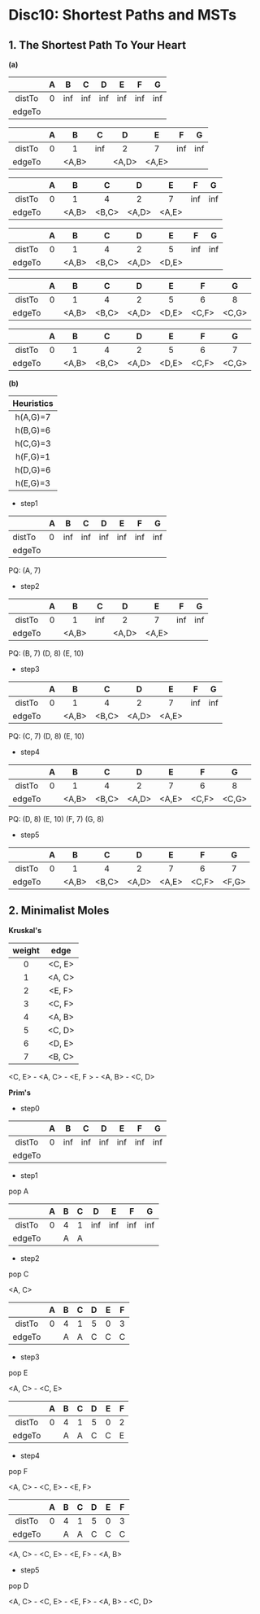 # Disc10: Shortest Paths and MSTs

## 1. The Shortest Path To Your Heart

**(a)**

|          |  A   |   B   |   C   |   D   |   E   |   F   |   G   |
|:--------:|:----:|:-----:|:-----:|:-----:|:-----:|:-----:|:-----:|
|  distTo  |  0   |  inf  |  inf  |  inf  |  inf  |  inf  |  inf  |
|  edgeTo  |      |       |       |       |       |       |       |


|          |  A   |    B    |   C   |    D    |    E    |   F   |   G   |
|:--------:|:----:|:-------:|:-----:|:-------:|:-------:|:-----:|:-----:|
|  distTo  |  0   |    1    |  inf  |    2    |    7    |  inf  |  inf  |
|  edgeTo  |      |  <A,B>  |       |  <A,D>  |  <A,E>  |       |       |


|          |  A   |    B    |   C   |    D    |    E    |   F   |   G   |
|:--------:|:----:|:-------:|:-----:|:-------:|:-------:|:-----:|:-----:|
|  distTo  |  0   |    1    |   4   |    2    |    7    |  inf  |  inf  |
|  edgeTo  |      |  <A,B>  | <B,C> |  <A,D>  |  <A,E>  |       |       |

|          |  A   |    B    |   C   |    D    |   E   |   F   |   G   |
|:--------:|:----:|:-------:|:-----:|:-------:|:-----:|:-----:|:-----:|
|  distTo  |  0   |    1    |   4   |    2    |   5   |  inf  |  inf  |
|  edgeTo  |      |  <A,B>  | <B,C> |  <A,D>  | <D,E> |       |       |

|          |  A   |    B    |   C   |    D    |   E   |   F   |   G   |
|:--------:|:----:|:-------:|:-----:|:-------:|:-----:|:-----:|:-----:|
|  distTo  |  0   |    1    |   4   |    2    |   5   |   6   |   8   |
|  edgeTo  |      |  <A,B>  | <B,C> |  <A,D>  | <D,E> | <C,F> | <C,G> |


|          |  A   |    B    |   C   |    D    |   E   |   F   |   G   |
|:--------:|:----:|:-------:|:-----:|:-------:|:-----:|:-----:|:-----:|
|  distTo  |  0   |    1    |   4   |    2    |   5   |   6   |   7   |
|  edgeTo  |      |  <A,B>  | <B,C> |  <A,D>  | <D,E> | <C,F> | <C,G> |


**(b)**

| Heuristics |
|:--------:| 
| h(A,G)=7 | 
| h(B,G)=6 | 
| h(C,G)=3 | 
| h(F,G)=1 |
| h(D,G)=6 | 
| h(E,G)=3 |


- step1

|        | A   | B   | C   | D   | E   | F   | G   |
|--------|-----|-----|-----|-----|-----|-----|-----|
| distTo | 0   | inf | inf | inf | inf | inf | inf |
| edgeTo |     |     |     |     |     |     |     |

PQ: (A, 7)

- step2

|          |   A   |    B    |   C   |    D    |    E    |   F   |   G   |
|:--------:|:-----:|:-------:|:-----:|:-------:|:-------:|:-----:|:-----:|
|  distTo  |   0   |    1    |  inf  |    2    |    7    |  inf  |  inf  |
|  edgeTo  |       |  <A,B>  |       |  <A,D>  |  <A,E>  |       |       |

PQ: (B, 7) (D, 8) (E, 10)

- step3

|          |   A   |    B    |   C   |    D    |    E    |   F   |   G   |
|:--------:|:-----:|:-------:|:-----:|:-------:|:-------:|:-----:|:-----:|
|  distTo  |   0   |    1    |   4   |    2    |    7    |  inf  |  inf  |
|  edgeTo  |       |  <A,B>  | <B,C> |  <A,D>  |  <A,E>  |       |       |

PQ: (C, 7) (D, 8) (E, 10)

- step4 

|          |   A   |    B    |   C   |    D    |    E    |   F   |   G   |
|:--------:|:-----:|:-------:|:-----:|:-------:|:-------:|:-----:|:-----:|
|  distTo  |   0   |    1    |   4   |    2    |    7    |   6   |   8   |
|  edgeTo  |       |  <A,B>  | <B,C> |  <A,D>  |  <A,E>  | <C,F> | <C,G> |

PQ:  (D, 8) (E, 10) (F, 7) (G, 8)

- step5

|          |   A   |    B    |   C   |    D    |    E    |   F   |   G   |
|:--------:|:-----:|:-------:|:-----:|:-------:|:-------:|:-----:|:-----:|
|  distTo  |   0   |    1    |   4   |    2    |    7    |   6   |   7   |
|  edgeTo  |       |  <A,B>  | <B,C> |  <A,D>  |  <A,E>  | <C,F> | <F,G> |


## 2. Minimalist Moles

**Kruskal's**

| weight |  edge  |
|:------:|:------:|
|   0    | <C, E> |
|   1    | <A, C> |
|   2    | <E, F> |
|   3    | <C, F> |
|   4    | <A, B> |
|   5    | <C, D> |
|   6    | <D, E> |
|   7    | <B, C> |

<C, E> - <A, C> - <E, F > - <A, B> - <C, D>

**Prim's**

- step0

|          |  A   |   B   |   C   |   D   |   E   |   F   |   G   |
|:--------:|:----:|:-----:|:-----:|:-----:|:-----:|:-----:|:-----:|
|  distTo  |  0   |  inf  |  inf  |  inf  |  inf  |  inf  |  inf  |
|  edgeTo  |      |       |       |       |       |       |       |

- step1

pop A

|          |  A   |  B  |  C  |   D   |   E   |   F   |   G   |
|:--------:|:----:|:---:|:---:|:-----:|:-----:|:-----:|:-----:|
|  distTo  |  0   |  4  |  1  |  inf  |  inf  |  inf  |  inf  |
|  edgeTo  |      |  A  |  A  |       |       |       |       |

- step2

pop C

<A, C>

|          |  A   |  B  |  C  |  D  |  E  |  F  |
|:--------:|:----:|:---:|:---:|:---:|:---:|:---:|
|  distTo  |  0   |  4  |  1  |  5  |  0  |  3  |
|  edgeTo  |      |  A  |  A  |  C  |  C  |  C  |

- step3

pop E

<A, C> - <C, E>


|          |  A   |  B  |  C  |  D  |  E  |  F  |
|:--------:|:----:|:---:|:---:|:---:|:---:|:---:|
|  distTo  |  0   |  4  |  1  |  5  |  0  |  2  |
|  edgeTo  |      |  A  |  A  |  C  |  C  |  E  |

- step4

pop F

<A, C> - <C, E> - <E, F>

|          |  A   |  B  |  C  |  D  |  E  |  F  |
|:--------:|:----:|:---:|:---:|:---:|:---:|:---:|
|  distTo  |  0   |  4  |  1  |  5  |  0  |  3  |
|  edgeTo  |      |  A  |  A  |  C  |  C  |  C  |

<A, C> - <C, E> - <E, F> - <A, B>

- step5 

pop D

<A, C> - <C, E> - <E, F> - <A, B> - <C, D>

